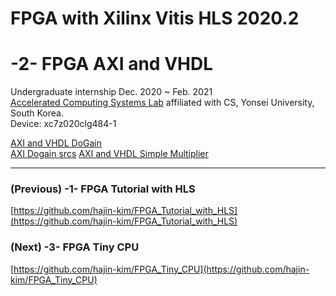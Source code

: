 # FPGA with Xilinx Vitis HLS 2020.2
# -2- FPGA AXI and VHDL

Undergraduate internship Dec. 2020 ~ Feb. 2021  
[Accelerated Computing Systems Lab](http://acsys.yonsei.ac.kr/) affiliated with CS, Yonsei University, South Korea.  
Device: xc7z020clg484-1  

[AXI and VHDL DoGain](AXI%20and%20VHDL%20DoGain.md)  
[AXI Dogain srcs](https://github.com/hajin-kim/FPGA_AXI_and_VHDL/tree/main/AXI%20Dogain%20srcs)
[AXI and VHDL Simple Multiplier](AXI%20and%20VHDL%20Simple%20Multiplier.md)  

---

### (Previous) -1- FPGA Tutorial with HLS

[https://github.com/hajin-kim/FPGA_Tutorial_with_HLS](https://github.com/hajin-kim/FPGA_Tutorial_with_HLS)  

### (Next) -3- FPGA Tiny CPU

[https://github.com/hajin-kim/FPGA_Tiny_CPU](https://github.com/hajin-kim/FPGA_Tiny_CPU)  
